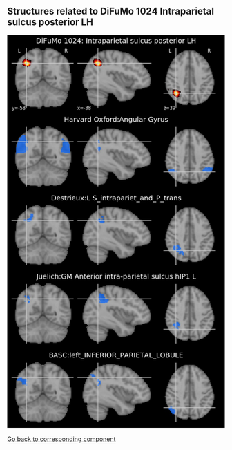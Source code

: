 


## Structures related to DiFuMo 1024 Intraparietal sulcus posterior LH

![716](716.jpg "Structures related to DiFuMo 1024 Intraparietal sulcus posterior LH")

[Go back to corresponding component](https://parietal-inria.github.io/DiFuMo/1024/html/716.html)